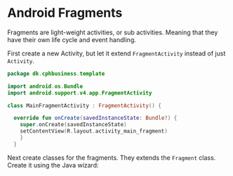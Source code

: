 # Android Fragments

Fragments are light-weight activities, or sub activities.
Meaning that they have their own life cycle and event handling.

First create a new Activity, but let it extend `FragmentActivity` instead of just `Activity`.

```kotlin
package dk.cphbusiness.template

import android.os.Bundle
import android.support.v4.app.FragmentActivity

class MainFragmentActivity : FragmentActivity() {

  override fun onCreate(savedInstanceState: Bundle?) {
    super.onCreate(savedInstanceState)
    setContentView(R.layout.activity_main_fragment)
    }
  }
```

Next create classes for the fragments. They extends the `Fragment` class.
Create it using the Java wizard:
